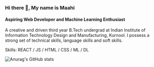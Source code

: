 ### Hi there 👋, My name is Maahi
#### Aspiring Web Developer and Machine Learning Enthusiast

A creative and driven third year B.Tech undergrad at Indian Institute of Information Technology Design and Manufacturing, Kurnool. I possess a strong set of technical skills, language skills and soft skills.

Skills: REACT / JS / HTML / CSS / ML / DL

![Anurag's GitHub stats](https://github-readme-stats.vercel.app/api?username=MaahiKhazi&theme=monokai&show_icons=true)
